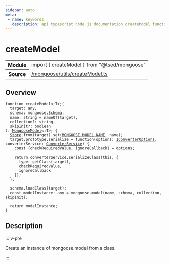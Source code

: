 ```yaml
---
sidebar: auto
meta:
 - name: keywords
   description: api typescript node.js documentation createModel function
---
```

# createModel <Badge text="Function" type="function"/>
<!-- Summary -->
<section class="symbol-info"><table class="is-full-width"><tbody><tr><th>Module</th><td><div class="lang-typescript"><span class="token keyword">import</span> { createModel }&nbsp;<span class="token keyword">from</span>&nbsp;<span class="token string">"@tsed/mongoose"</span></div></td></tr><tr><th>Source</th><td><a href="https://github.com/Romakita/ts-express-decorators/blob/v4.30.1/src//mongoose/utils/createModel.ts#L0-L0">/mongoose/utils/createModel.ts</a></td></tr></tbody></table></section>

<!-- Overview -->
## Overview


<pre><code class="typescript-lang ">function createModel&lt<span class="token punctuation">;</span>T&gt<span class="token punctuation">;</span><span class="token punctuation">(</span>
  target<span class="token punctuation">:</span> <span class="token keyword">any</span><span class="token punctuation">,</span>
  schema<span class="token punctuation">:</span> mongoose.<a href="/api/common/jsonschema/decorators/Schema.html"><span class="token">Schema</span></a><span class="token punctuation">,</span>
  name<span class="token punctuation">:</span> <span class="token keyword">string</span><span class="token punctuation"> = </span><span class="token function">nameOf</span><span class="token punctuation">(</span>target<span class="token punctuation">)</span><span class="token punctuation">,</span>
  collection?<span class="token punctuation">:</span> <span class="token keyword">string</span><span class="token punctuation">,</span>
  skipInit?<span class="token punctuation">:</span> <span class="token keyword">boolean</span>
<span class="token punctuation">)</span><span class="token punctuation">:</span> <a href="/api/mongoose/interfaces/MongooseModel.html"><span class="token">MongooseModel</span></a>&lt<span class="token punctuation">;</span>T&gt<span class="token punctuation">;</span> <span class="token punctuation">{</span>
  <a href="/api/core/class/Store.html"><span class="token">Store</span></a>.<span class="token keyword">from</span><span class="token punctuation">(</span>target<span class="token punctuation">)</span>.<span class="token function">set</span><span class="token punctuation">(</span><a href="/api/mongoose/constants/MONGOOSE_MODEL_NAME.html"><span class="token">MONGOOSE_MODEL_NAME</span></a><span class="token punctuation">,</span> name<span class="token punctuation">)</span><span class="token punctuation">;</span>
  target.prototype.serialize<span class="token punctuation"> = </span><span class="token function">function</span><span class="token punctuation">(</span>options<span class="token punctuation">:</span> <a href="/api/common/converters/interfaces/IConverterOptions.html"><span class="token">IConverterOptions</span></a><span class="token punctuation">,</span> converterService<span class="token punctuation">:</span> <a href="/api/common/converters/services/ConverterService.html"><span class="token">ConverterService</span></a><span class="token punctuation">)</span> <span class="token punctuation">{</span>
    <span class="token keyword">const</span> <span class="token punctuation">{</span>checkRequiredValue<span class="token punctuation">,</span> ignoreCallback<span class="token punctuation">}</span><span class="token punctuation"> = </span>options<span class="token punctuation">;</span>

    return converterService.<span class="token function">serializeClass</span><span class="token punctuation">(</span>this<span class="token punctuation">,</span> <span class="token punctuation">{</span>
      type<span class="token punctuation">:</span> <span class="token function">getClass</span><span class="token punctuation">(</span>target<span class="token punctuation">)</span><span class="token punctuation">,</span>
      checkRequiredValue<span class="token punctuation">,</span>
      ignoreCallback
    <span class="token punctuation">}</span><span class="token punctuation">)</span><span class="token punctuation">;</span>
  <span class="token punctuation">}</span><span class="token punctuation">;</span>

  schema.<span class="token function">loadClass</span><span class="token punctuation">(</span>target<span class="token punctuation">)</span><span class="token punctuation">;</span>
  <span class="token keyword">const</span> modelInstance<span class="token punctuation">:</span> <span class="token keyword">any</span><span class="token punctuation"> = </span>mongoose.<span class="token function">model</span><span class="token punctuation">(</span>name<span class="token punctuation">,</span> schema<span class="token punctuation">,</span> collection<span class="token punctuation">,</span> skipInit<span class="token punctuation">)</span><span class="token punctuation">;</span>

  return modelInstance<span class="token punctuation">;</span>
<span class="token punctuation">}</span>
</code></pre>



<!-- Description -->
## Description

::: v-pre

Create an instance of mongoose.model from a class.


:::